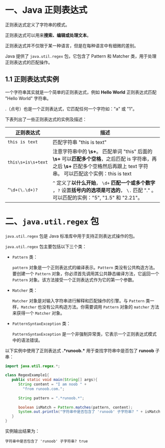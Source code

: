 # 一、Java 正则表达式

正则表达式定义了字符串的模式。

正则表达式可以用来**搜索、编辑或处理文本**。

正则表达式并不仅限于某一种语言，但是在每种语言中有细微的差别。

Java 提供了 `java.util.regex` 包，它包含了 Pattern 和 Matcher 类，用于处理正则表达式的匹配操作。

## 1.1 正则表达式实例

一个字符串其实就是一个简单的正则表达式，例如 **Hello World** 正则表达式匹配 "Hello World" 字符串。

.（点号）也是一个正则表达式，它匹配任何一个字符如："a" 或 "1"。

下表列出了一些正则表达式的实例及描述：

| 正则表达式         | 描述                                                         |
| ------------------ | ------------------------------------------------------------ |
| `this is text`     | 匹配字符串 "this is text"                                    |
| `this\s+is\s+text` | 注意字符串中的 **\s+**。 匹配单词 "this" 后面的 **\s+** 可以**匹配多个空格**，之后匹配 is 字符串，再之后 **\s+** 匹配多个空格然后再跟上 text 字符串。 可以匹配这个实例：this    is    text |
| `^\d+(\.\d+)?`     | `^` 定义了**以什么开始**， `\d+` **匹配一个或多个数字** ，`?` 设置**括号内的选项是可选的**， `\.` 匹配 "." 。可以匹配的实例："5", "1.5" 和 "2.21"。 |

# 二、`java.util.regex` 包

`java.util.regex` 包是 Java 标准库中用于支持正则表达式操作的包。

`java.util.regex` 包主要包括以下三个类：

- `Pattern` 类：

  `pattern` 对象是一个正则表达式的编译表示。`Pattern` 类没有公共构造方法。要创建一个 `Pattern` 对象，你必须首先调用其公共静态编译方法，它返回一个 `Pattern` 对象。该方法接受一个正则表达式作为它的第一个参数。

- `Matcher` 类：

  `Matcher` 对象是对输入字符串进行解释和匹配操作的引擎。与 `Pattern` 类一样，`Matcher` 也没有公共构造方法。你需要调用 `Pattern` 对象的 `matcher` 方法来获得一个 `Matcher` 对象。

- `PatternSyntaxException` 类：

  `PatternSyntaxException` 是一个非强制异常类，它表示一个正则表达式模式中的语法错误。

以下实例中使用了正则表达式 **.\*runoob.\*** 用于查找字符串中是否包了 **runoob** 子串：

```java
import java.util.regex.*;
 
class RegexExample1{
   public static void main(String[] args){
      String content = "I am noob " +
        "from runoob.com.";
 
      String pattern = ".*runoob.*";
 
      boolean isMatch = Pattern.matches(pattern, content);
      System.out.println("字符串中是否包含了 'runoob' 子字符串? " + isMatch);
   }
}
```

实例输出结果为：

```
字符串中是否包含了 'runoob' 子字符串? true
```

